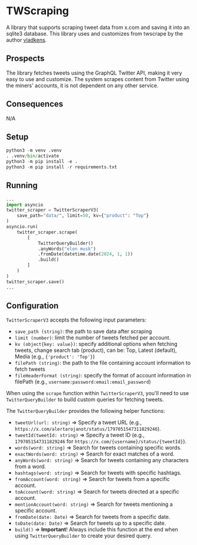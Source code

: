 # TWScraping

A library that supports scraping tweet data from x.com and saving it into an sqlite3 database.
This library uses and customizes from twscrape by the author [vladkens](https://github.com/vladkens/twscrape).

## Prospects

The library fetches tweets using the GraphQL Twitter API, making it very easy to use and customize.
The system scrapes content from Twitter using the miners' accounts, it is not dependent on any other service.

## Consequences

N/A

## Setup

```python
python3 -m venv .venv
. .venv/bin/activate
python3 -m pip install -e .
python3 -m pip install -r requirements.txt
```

## Running

```python
...
import asyncio
twitter_scraper = TwitterScraperV3(
    save_path="data/", limit=50, kv={"product": "Top"}
)
asyncio.run(
    twitter_scraper.scrape(
        [
            TwitterQueryBuilder()
            .anyWords("elon musk")
            .fromDate(datetime.date(2024, 1, 1))
            .build()
        ]
    )
)
twitter_scraper.save()
...
```

## Configuration

`TwitterScraperV3` accepts the following input parameters:

- `save_path (string)`: the path to save data after scraping
- `limit (number)`: limit the number of tweets fetched per account.
- `kv (object{key: value})`: specify additional options when fetching tweets, change search tab (product), can be: Top, Latest (default), Media (e.g., `{'product': 'Top'}`) 
- `filePath (string)`: the path to the file containing account information to fetch tweets
- `fileHeaderFormat (string)`: specify the format of account information in filePath (e.g., `username:password:email:email_password`)

When using the `scrape` function within `TwitterScraperV3`, you'll need to use `TwitterQueryBuilder` to build custom queries for fetching tweets.

The `TwitterQueryBuilder` provides the following helper functions:

- `tweetUrl(url: string)` => Specify a tweet URL (e.g., `https://x.com/alertarojanot/status/1797051547311829246`).
- `tweetId(tweetId: string)` => Specify a tweet ID (e.g., `1797051547311829246` for `https://x.com/{username}/status/{tweetId}`).
- `words(word: string)` => Search for tweets containing specific words.
- `exactWords(word: string)` => Search for exact matches of a word.
- `anyWords(word: string)` => Search for tweets containing any characters from a word.
- `hashtags(word: string)` => Search for tweets with specific hashtags.
- `fromAccount(word: string)` => Search for tweets from a specific account.
- `toAccount(word: string)` => Search for tweets directed at a specific account.
- `mentionAccount(word: string)` => Search for tweets mentioning a specific account.
- `fromDate(date: Date)` => Search for tweets from a specific date.
- `toDate(date: Date)` => Search for tweets up to a specific date.
- `build()` => **Important**! Always include this function at the end when using `TwitterQueryBuilder` to create your desired query.